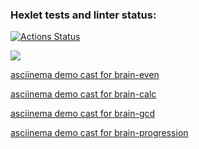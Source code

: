 ### Hexlet tests and linter status:
[![Actions Status](https://github.com/barsheel/php-project-45/actions/workflows/hexlet-check.yml/badge.svg)](https://github.com/barsheel/php-project-45/actions)

<a href="https://codeclimate.com/github/barsheel/php-project-45/maintainability"><img src="https://api.codeclimate.com/v1/badges/0bab176917fc6704d79c/maintainability" /></a>

<a href="https://asciinema.org/a/wVxv4jvdVrTfixAaQdzuoX9kV">asciinema demo cast for brain-even</a>

<a href="https://asciinema.org/a/eVS2KVPvaILKHw4LXOyoK9393">asciinema demo cast for brain-calc</a>

<a href="https://asciinema.org/a/ySv4yEZPDWvzo6tNc0eERqVOg">asciinema demo cast for brain-gcd</a>

<a href="https://asciinema.org/a/TpWRkOudDXvL8AL9TENaZU08A">asciinema demo cast for brain-progression</a>
